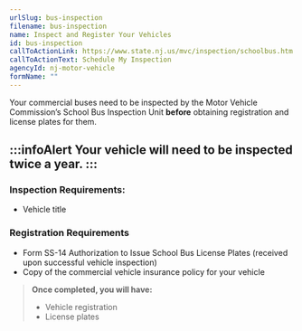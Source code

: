 ```yaml
---
urlSlug: bus-inspection
filename: bus-inspection
name: Inspect and Register Your Vehicles
id: bus-inspection
callToActionLink: https://www.state.nj.us/mvc/inspection/schoolbus.htm
callToActionText: Schedule My Inspection
agencyId: nj-motor-vehicle
formName: ""
---
```


Your commercial buses need to be inspected by the Motor Vehicle Commission’s School Bus Inspection Unit **before** obtaining registration and license plates for them. 

:::infoAlert
Your vehicle will need to be inspected twice a year.
:::
---

### Inspection Requirements:

- Vehicle title

### Registration Requirements

- Form SS-14 Authorization to Issue School Bus License Plates (received upon successful vehicle inspection)
- Copy of the commercial vehicle insurance policy for your vehicle

> **Once completed, you will have:**
>
> - Vehicle registration
> - License plates
